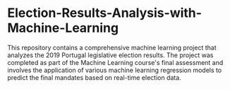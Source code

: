 # Election-Results-Analysis-with-Machine-Learning
This repository contains a comprehensive machine learning project that analyzes the 2019 Portugal legislative election results. The project was completed as part of the Machine Learning course's final assessment and involves the application of various machine learning regression models to predict the final mandates based on real-time election data.
